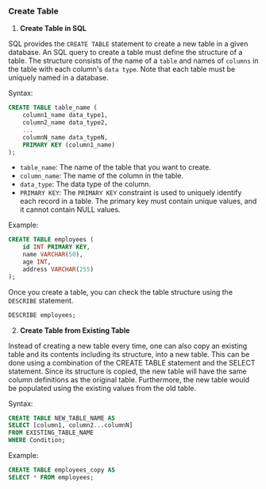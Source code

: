 ### Create Table

1. **Create Table in SQL**  

SQL provides the `CREATE TABLE` statement to create a new table in a given database. An SQL query to create a table must define the structure of a table. The structure consists of the name of a `table` and names of `columns` in the table with each column's `data type`. Note that each table must be uniquely named in a database.

Syntax:
```sql
CREATE TABLE table_name (
    column1_name data_type1,
    column2_name data_type2,
    ...
    columnN_name data_typeN,
    PRIMARY KEY (column1_name)
);
```

- `table_name`: The name of the table that you want to create.  
- `column_name`: The name of the column in the table.
- `data_type`: The data type of the column.
- `PRIMARY KEY`: The `PRIMARY KEY` constraint is used to uniquely identify each record in a table. The primary key must contain unique values, and it cannot contain NULL values.

Example:
```sql
CREATE TABLE employees (
    id INT PRIMARY KEY,
    name VARCHAR(50),
    age INT,
    address VARCHAR(255)
);
```

Once you create a table, you can check the table structure using the `DESCRIBE` statement.
    
```sql
DESCRIBE employees;
```

2. **Create Table from Existing Table**

Instead of creating a new table every time, one can also copy an existing table and its contents including its structure, into a new table. This can be done using a combination of the CREATE TABLE statement and the SELECT statement. Since its structure is copied, the new table will have the same column definitions as the original table. Furthermore, the new table would be populated using the existing values from the old table.

Syntax:
```sql
CREATE TABLE NEW_TABLE_NAME AS
SELECT [column1, column2...columnN]
FROM EXISTING_TABLE_NAME
WHERE Condition;
```

Example:
```sql
CREATE TABLE employees_copy AS
SELECT * FROM employees;
```
